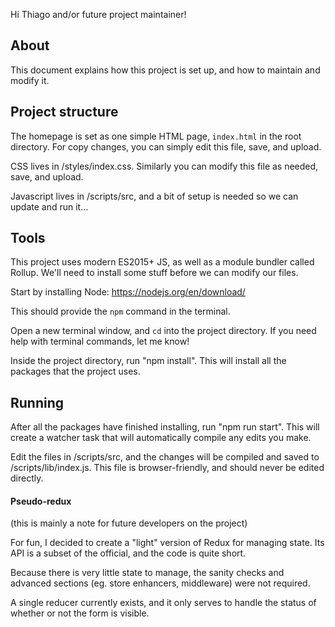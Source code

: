 Hi Thiago and/or future project maintainer!


## About
This document explains how this project is set up, and how to maintain and modify it.


## Project structure

The homepage is set as one simple HTML page, `index.html` in the root directory. For copy changes, you can simply edit this file, save, and upload.

CSS lives in /styles/index.css. Similarly you can modify this file as needed, save, and upload.

Javascript lives in /scripts/src, and a bit of setup is needed so we can update and run it...


## Tools
This project uses modern ES2015+ JS, as well as a module bundler called Rollup. We'll need to install some stuff before we can modify our files.


Start by installing Node: https://nodejs.org/en/download/

This should provide the `npm` command in the terminal.

Open a new terminal window, and `cd` into the project directory. If you need help with terminal commands, let me know!

Inside the project directory, run "npm install". This will install all the packages that the project uses.


## Running

After all the packages have finished installing, run "npm run start". This will create a watcher task that will automatically compile any edits you make.

Edit the files in /scripts/src, and the changes will be compiled and saved to /scripts/lib/index.js. This file is browser-friendly, and should never be edited directly.


#### Pseudo-redux

(this is mainly a note for future developers on the project)

For fun, I decided to create a "light" version of Redux for managing state. Its API is a subset of the official, and the code is quite short.

Because there is very little state to manage, the sanity checks and advanced sections (eg. store enhancers, middleware) were not required.

A single reducer currently exists, and it only serves to handle the status of whether or not the form is visible.
